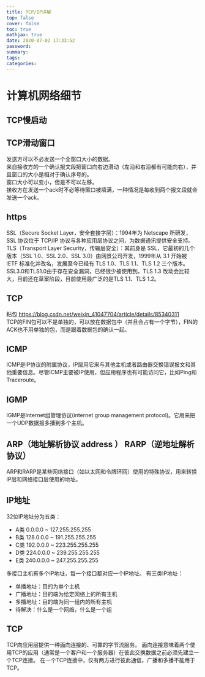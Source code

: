 ```yaml
---
title: TCP/IP详解
top: false
cover: false
toc: true
mathjax: true
date: 2020-07-02 17:33:52
password:
summary:
tags:
categories:
---
```

# 计算机网络细节
## 
## TCP慢启动
## TCP滑动窗口
发送方可以不必发送一个全窗口大小的数据。  
来自接收方的一个确认报文段把窗口向右边滑动（左沿和右沿都有可能向右），并且窗口的大小是相对于确认序号的。  
窗口大小可以变小，但是不可以左移。  
接收方在发送一个ack时不必等待窗口被填满，一种情况是每收到两个报文段就会发送一个ack。  

## https
SSL（Secure Socket Layer，安全套接字层）：1994年为 Netscape 所研发，SSL 协议位于 TCP/IP 协议与各种应用层协议之间，为数据通讯提供安全支持。  
TLS（Transport Layer Security，传输层安全）：其前身是 SSL，它最初的几个版本（SSL 1.0、SSL 2.0、SSL 3.0）由网景公司开发，1999年从 3.1 开始被 IETF 标准化并改名，发展至今已经有 TLS 1.0、TLS 1.1、TLS 1.2 三个版本。SSL3.0和TLS1.0由于存在安全漏洞，已经很少被使用到。TLS 1.3 改动会比较大，目前还在草案阶段，目前使用最广泛的是TLS 1.1、TLS 1.2。
## TCP
粘包 https://blog.csdn.net/weixin_41047704/article/details/85340311  
TCP的FIN包可以不是单独的，可以放在数据包中（并且会占有一个字节），FIN的ACK也不用单独的包，而是跟着数据包的确认一起。  


## ICMP
ICMP是IP协议的附属协议，IP层用它来与其他主机或者路由器交换错误报文和其他重要信息。尽管ICMP主要被IP使用，但应用程序也有可能访问它，比如Ping和Traceroute。

<!--more-->  
## IGMP

IGMP是Internet组管理协议(internet group management protocol)。它用来把一个UDP数据报多播到多个主机。

## ARP（地址解析协议 address ） RARP（逆地址解析协议）

ARP和RARP是某些网络接口（如以太网和令牌环网）使用的特殊协议，用来转换IP层和网络接口层使用的地址。

## IP地址

32位IP地址分为五类： 
* A类 0.0.0.0 ~ 127.255.255.255 
* B类 128.0.0.0 ~ 191.255.255.255
* C类 192.0.0.0 ~ 223.255.255.255
* D类 224.0.0.0 ~ 239.255.255.255
* E类 240.0.0.0 ~ 247.255.255.255
  
多接口主机有多个IP地址，每一个接口都对应一个IP地址。
有三类IP地址：
* 单播地址：目的为单个主机
* 广播地址：目的端为给定网络上的所有主机
* 多播地址：目的端为同一组内的所有主机
* 待解决：什么是一个网络，什么是一个组
  



























## TCP

TCP向应用层提供一种面向连接的、可靠的字节流服务。
面向连接意味着两个使用TCP的应用（通常是一个客户和一个服务器）在彼此交换数据之前必须先建立一个TCP连接。
在一个TCP连接中，仅有两方进行彼此通信，广播和多播不能用于TCP。
